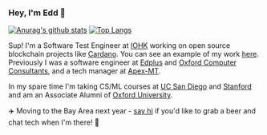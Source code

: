 ### Hey, I'm Edd 👋

[![Anurag's github stats](https://github-readme-stats.vercel.app/api?username=issoupadrink&theme=gradient&hide=contribs)](https://github.com/anuraghazra/github-readme-stats)
[![Top Langs](https://github-readme-stats.vercel.app/api/top-langs/?username=issoupadrink&layout=compact)](https://github.com/anuraghazra/github-readme-stats)

Sup! I'm a Software Test Engineer at [IOHK](https://iohk.io) working on open source blockchain projects like [Cardano](https://cardano.org/). You can see an example of my work [here](https://github.com/issoupadrink/cardano-rest-tests). Previously I was a software engineer at [Edplus](https://www.edtopia.io/) and [Oxford Computer Consultants](https://www.oxfordcc.co.uk/custom-software/), and a tech manager at [Apex-MT](https://apex-mt.com/).

In my spare time I'm taking CS/ML courses at [UC San Diego](https://extension.ucsd.edu/courses-and-programs/machine-learning-methods) and [Stanford](https://continuingstudies.stanford.edu/courses/professional-and-personal-development/machine-learning-with-python/20201_CS-08-W) and am an Associate Alumni of [Oxford University](https://www.conted.ox.ac.uk/about/advanced-diploma-in-data-and-systems-analysis). 

:airplane: Moving to the Bay Area next year - [say hi](mailto:ohmyedd+github@gmail.com?subject=[Beer%20&%20Tech%20Chat!]) if you'd like to grab a beer and chat tech when I'm there! :beers:
